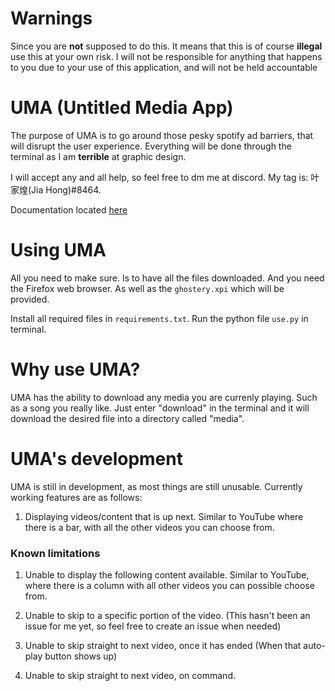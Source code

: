 # Warnings
Since you are **not** supposed to do this. It means that this is of course **illegal** use this at your own risk. I will not be responsible for anything that happens to you due to your use of this application, and will not be held accountable

# UMA (Untitled Media App)
The purpose of UMA is to go around those pesky spotify ad barriers, that will disrupt the user experience. Everything will be done through the terminal as I am __terrible__ at graphic design.

I will accept any and all help, so feel free to dm me at discord. My tag is: 叶家煌(Jia Hong)#8464.

Documentation located [here](https://github.com/YJH16120/UMA/blob/main/docs.md)

# Using UMA
All you need to make sure. Is to have all the files downloaded. And you need the Firefox web browser. As well as the `ghostery.xpi` which will be provided.

Install all required files in `requirements.txt`. Run the python file `use.py` in terminal.


# Why use UMA?
UMA has the ability to download any media you are currenly playing. Such as a song you really like. Just enter "download" in the terminal
and it will download the desired file into a directory called "media".

# UMA's development
UMA is still in development, as most things are still unusable. Currently working features are as follows:
1. Displaying videos/content that is up next. Similar to YouTube where there is a bar, with all the other videos you can choose from.

### Known limitations
1. Unable to display the following content available. Similar to YouTube, where there is a column with all other videos you can possible choose from.

2. Unable to skip to a specific portion of the video. (This hasn't been an issue for me yet, so feel free to create an issue when needed)

3. Unable to skip straight to next video, once it has ended (When that auto-play button shows up)

4. Unable to skip straight to next video, on command.
